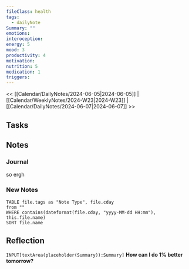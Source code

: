 ```yaml
---
fileClass: health
tags:
  - dailyNote
Summary: ""
emotions: 
interoception: 
energy: 5
mood: 3
productivity: 4
motivation: 
nutrition: 5
medication: 1
triggers:
---
```



<< [[Calendar/DailyNotes/2024-06-05|2024-06-05]] | [[Calendar/WeeklyNotes/2024-W23|2024-W23]] | [[Calendar/DailyNotes/2024-06-07|2024-06-07]] >>

## Tasks

## Notes

### Journal
so ergh

### New Notes

```dataview
TABLE file.tags as "Note Type", file.cday
from ""
WHERE contains(dateformat(file.cday, "yyyy-MM-dd HH:mm"), this.file.name)
SORT file.name
```

## Reflection

`INPUT[textArea(placeholder(Summary)):Summary]`
**How can I do 1% better tomorrow?**
